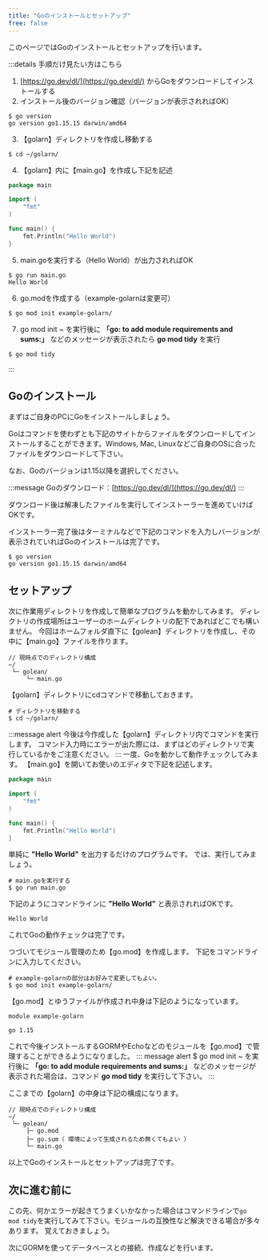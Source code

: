 ```yaml
---
title: "Goのインストールとセットアップ"
free: false
---
```


このページではGoのインストールとセットアップを行います。

<!-- Step -->
:::details 手順だけ見たい方はこちら
1. [https://go.dev/dl/](https://go.dev/dl/) からGoをダウンロードしてインストールする
2. インストール後のバージョン確認（バージョンが表示されればOK）
```
$ go version
go version go1.15.15 darwin/amd64
```
3. 【golarn】ディレクトリを作成し移動する
```
$ cd ~/golarn/
```
4. 【golarn】内に【main.go】を作成し下記を記述
```go
package main

import (
	"fmt"
)

func main() {
	fmt.Println("Hello World")
}
```
5. main.goを実行する（Hello World）が出力されればOK
```
$ go run main.go
Hello World
```
6. go.modを作成する（example-golarnは変更可）
```
$ go mod init example-golarn/
```
7. go mod init ~ を実行後に **「go: to add module requirements and sums:」** などのメッセージが表示されたら **go mod tidy** を実行
```
$ go mod tidy
```
:::
<!-- // Step -->
## Goのインストール

まずはご自身のPCにGoをインストールしましょう。

Goはコマンドを使わずとも下記のサイトからファイルをダウンロードしてインストールすることができます。Windows, Mac, Linuxなどご自身のOSに合ったファイルをダウンロードして下さい。

なお、Goのバージョンは1.15以降を選択してください。

:::message
Goのダウンロード：[https://go.dev/dl/](https://go.dev/dl/)
:::

ダウンロード後は解凍したファイルを実行してインストーラーを進めていけばOKです。

インストーラー完了後はターミナルなどで下記のコマンドを入力しバージョンが表示されていればGoのインストールは完了です。
```
$ go version
go version go1.15.15 darwin/amd64
```

## セットアップ
次に作業用ディレクトリを作成して簡単なプログラムを動かしてみます。
ディレクトリの作成場所はユーザーのホームディレクトリの配下であればどこでも構いません。
今回はホームフォルダ直下に【golean】ディレクトリを作成し、その中に【main.go】ファイルを作ります。
```
// 現時点でのディレクトリ構成
~/
 └─ golean/
     └─ main.go
```
【golarn】ディレクトリにcdコマンドで移動しておきます。
```
# ディレクトリを移動する
$ cd ~/golarn/
```
:::message alert
今後は今作成した【golarn】ディレクトリ内でコマンドを実行します。
コマンド入力時にエラーが出た際には、まずはどのディレクトリで実行しているかをご注意ください。
:::
一度、Goを動かして動作チェックしてみます。
【main.go】を開いてお使いのエディタで下記を記述します。
```go:main.go
package main

import (
	"fmt"
)

func main() {
	fmt.Println("Hello World")
}
```
単純に **"Hello World"** を出力するだけのプログラムです。
では、実行してみましょう。
```
# main.goを実行する
$ go run main.go
```

下記のようにコマンドラインに **"Hello World"** と表示されればOKです。
```
Hello World
```

これでGoの動作チェックは完了です。

つづいてモジュール管理のため【go.mod】を作成します。
下記をコマンドラインに入力してください。
```
# example-golarnの部分はお好みで変更してもよい。
$ go mod init example-golarn/
```

【go.mod】とゆうファイルが作成され中身は下記のようになっています。
```
module example-golarn

go 1.15
```

これで今後インストールするGORMやEchoなどのモジュールを【go.mod】で管理することができるようになりました。
::: message alert
$ go mod init ~ を実行後に **「go: to add module requirements and sums:」** などのメッセージが表示された場合は、コマンド **go mod tidy** を実行して下さい。
:::

ここまでの【golarn】の中身は下記の構成になります。
```
// 現時点でのディレクトリ構成
~/
 └─ golean/
     ├─ go.mod
     ├─ go.sum（ 環境によって生成されるため無くてもよい ）
     └─ main.go
```
以上でGoのインストールとセットアップは完了です。

## 次に進む前に
この先、何かエラーが起きてうまくいかなかった場合はコマンドラインで```go mod tidy```を実行してみて下さい。モジュールの互換性など解決できる場合が多々あります。
覚えておきましょう。

次にGORMを使ってデータベースとの接続、作成などを行います。
